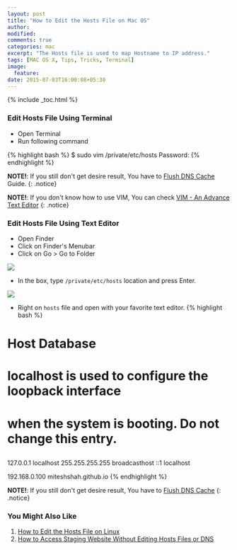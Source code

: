 ```yaml
---
layout: post
title: "How to Edit the Hosts File on Mac OS"
author:
modified:
comments: true
categories: mac
excerpt: "The Hosts file is used to map Hostname to IP address."
tags: [MAC OS X, Tips, Tricks, Terminal]
image:
  feature:
date: 2015-07-03T16:00:08+05:30
---
```


{% include _toc.html %}

### Edit Hosts File Using Terminal

* Open Terminal
* Run following command

{% highlight bash %}
$ sudo vim /private/etc/hosts
Password:
{% endhighlight %}

**NOTE!**: If you still don't get desire result, You have to <a href="/mac/how-to-flush-dns-cache-on-mac-os/">Flush DNS Cache</a> Guide.
{: .notice}

**NOTE!**: If you don't know how to use VIM, You can check <a href="/linux/basics/vim-an-advance-text-editor/">VIM - An Advance Text Editor</a>
{: .notice}

### Edit Hosts File Using Text Editor

* Open Finder
* Click on Finder's Menubar
* Click on Go > Go to Folder

<img src="https://cloud.githubusercontent.com/assets/1223371/8497943/1bc287d4-219f-11e5-8cfd-b0a1c801440b.png">

* In the box, type `/private/etc/hosts` location and press Enter.
<img src="https://cloud.githubusercontent.com/assets/1223371/8497942/1bc0d2a4-219f-11e5-9e2d-2775cb4e2844.jpg">

* Right on `hosts` file and open with your favorite text editor.
{% highlight bash %}
##
# Host Database
#
# localhost is used to configure the loopback interface
# when the system is booting.  Do not change this entry.
##
127.0.0.1	localhost
255.255.255.255	broadcasthost
::1             localhost

192.168.0.100   miteshshah.github.io
{% endhighlight %}

**NOTE!**: If you still don't get desire result, You have to <a href="/mac/how-to-flush-dns-cache-on-mac-os/">Flush DNS Cache</a>
{: .notice}

### You Might Also Like

1. <a href="/linux/tutorials/how-to-edit-the-hosts-file-on-linux/">How to Edit the Hosts File on Linux</a>
1. <a href="/tips-and-tricks/how-to-access-staging-website-without-editing-hosts-files-or-dns/">How to Access Staging Website Without Editing Hosts Files or DNS</a>
